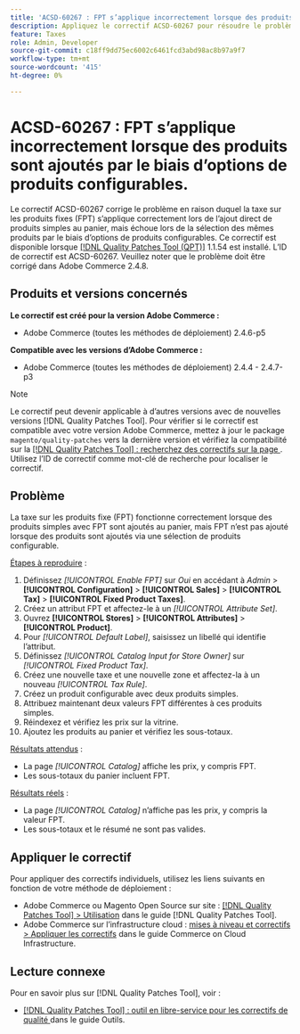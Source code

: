 ```yaml
---
title: 'ACSD-60267 : FPT s’applique incorrectement lorsque des produits sont ajoutés par le biais d’options de produits configurables.'
description: Appliquez le correctif ACSD-60267 pour résoudre le problème Adobe Commerce en raison duquel la taxe sur les produits fixes (FPT) s’applique correctement lors de l’ajout direct de produits simples au panier, mais échoue lors de la sélection des mêmes produits par le biais d’options de produits configurables.
feature: Taxes
role: Admin, Developer
source-git-commit: c18ff9dd75ec6002c6461fcd3abd98ac8b97a9f7
workflow-type: tm+mt
source-wordcount: '415'
ht-degree: 0%

---
```


# ACSD-60267 : FPT s’applique incorrectement lorsque des produits sont ajoutés par le biais d’options de produits configurables.

Le correctif ACSD-60267 corrige le problème en raison duquel la taxe sur les produits fixes (FPT) s’applique correctement lors de l’ajout direct de produits simples au panier, mais échoue lors de la sélection des mêmes produits par le biais d’options de produits configurables. Ce correctif est disponible lorsque [[!DNL Quality Patches Tool (QPT)]](https://experienceleague.adobe.com/docs/commerce-operations/tools/quality-patches-tool/usage.html) 1.1.54 est installé. L’ID de correctif est ACSD-60267. Veuillez noter que le problème doit être corrigé dans Adobe Commerce 2.4.8.

## Produits et versions concernés

**Le correctif est créé pour la version Adobe Commerce :**

* Adobe Commerce (toutes les méthodes de déploiement) 2.4.6-p5

**Compatible avec les versions d’Adobe Commerce :**

* Adobe Commerce (toutes les méthodes de déploiement) 2.4.4 - 2.4.7-p3

>[!NOTE]
>
>Le correctif peut devenir applicable à d’autres versions avec de nouvelles versions [!DNL Quality Patches Tool]. Pour vérifier si le correctif est compatible avec votre version Adobe Commerce, mettez à jour le package `magento/quality-patches` vers la dernière version et vérifiez la compatibilité sur la [[!DNL Quality Patches Tool] : recherchez des correctifs sur la page ](https://experienceleague.adobe.com/tools/commerce-quality-patches/index.html). Utilisez l’ID de correctif comme mot-clé de recherche pour localiser le correctif.

## Problème

La taxe sur les produits fixe (FPT) fonctionne correctement lorsque des produits simples avec FPT sont ajoutés au panier, mais FPT n’est pas ajouté lorsque des produits sont ajoutés via une sélection de produits configurable.

<u>Étapes à reproduire</u> :

1. Définissez *[!UICONTROL Enable FPT]* sur *Oui* en accédant à *Admin* > **[!UICONTROL Configuration]** > **[!UICONTROL Sales]** > **[!UICONTROL Tax]** > **[!UICONTROL Fixed Product Taxes]**.
1. Créez un attribut FPT et affectez-le à un *[!UICONTROL Attribute Set]*.
1. Ouvrez **[!UICONTROL Stores]** > **[!UICONTROL Attributes]** > **[!UICONTROL Product]**.
1. Pour *[!UICONTROL Default Label]*, saisissez un libellé qui identifie l’attribut.
1. Définissez *[!UICONTROL Catalog Input for Store Owner]* sur *[!UICONTROL Fixed Product Tax]*.
1. Créez une nouvelle taxe et une nouvelle zone et affectez-la à un nouveau *[!UICONTROL Tax Rule]*.
1. Créez un produit configurable avec deux produits simples.
1. Attribuez maintenant deux valeurs FPT différentes à ces produits simples.
1. Réindexez et vérifiez les prix sur la vitrine.
1. Ajoutez les produits au panier et vérifiez les sous-totaux.

<u>Résultats attendus</u> :

* La page *[!UICONTROL Catalog]* affiche les prix, y compris FPT.
* Les sous-totaux du panier incluent FPT.

<u>Résultats réels</u> :

* La page *[!UICONTROL Catalog]* n’affiche pas les prix, y compris la valeur FPT.
* Les sous-totaux et le résumé ne sont pas valides.

## Appliquer le correctif

Pour appliquer des correctifs individuels, utilisez les liens suivants en fonction de votre méthode de déploiement :

* Adobe Commerce ou Magento Open Source sur site : [[!DNL Quality Patches Tool] > Utilisation](/help/tools/quality-patches-tool/usage.md) dans le guide [!DNL Quality Patches Tool].
* Adobe Commerce sur l’infrastructure cloud : [mises à niveau et correctifs > Appliquer les correctifs](https://experienceleague.adobe.com/docs/commerce-cloud-service/user-guide/develop/upgrade/apply-patches.html) dans le guide Commerce on Cloud Infrastructure.

## Lecture connexe

Pour en savoir plus sur [!DNL Quality Patches Tool], voir :

* [[!DNL Quality Patches Tool] : outil en libre-service pour les correctifs de qualité ](/help/tools/quality-patches-tool/quality-patches-tool-to-self-serve-quality-patches.md) dans le guide Outils.

